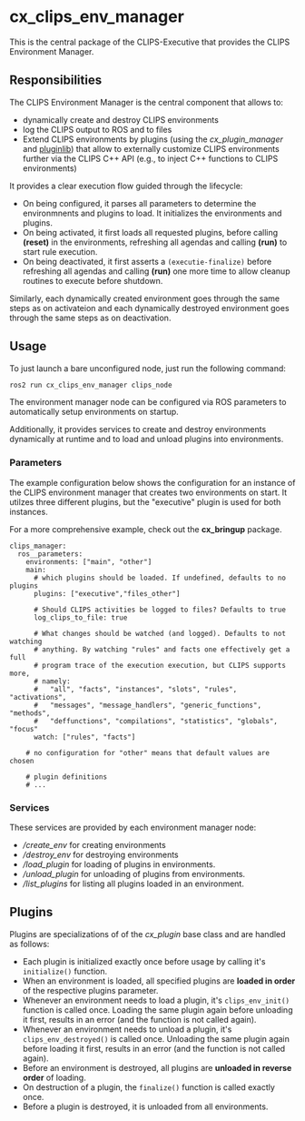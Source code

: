 # cx_clips_env_manager
This is the central package of the CLIPS-Executive that provides the CLIPS Environment Manager.

## Responsibilities
The CLIPS Environment Manager is the central component that allows to:
 - dynamically create and destroy CLIPS environments
 - log the CLIPS output to ROS and to files
 - Extend CLIPS environments by plugins (using the *cx_plugin_manager* and [pluginlib](https://docs.ros.org/en/rolling/Tutorials/Beginner-Client-Libraries/Pluginlib.html)) that allow to externally customize CLIPS environments further via the CLIPS C++ API  (e.g., to inject C++ functions to CLIPS environments)

 It provides a clear execution flow guided through the lifecycle:
 - On being configured, it parses all parameters to determine the environmnents and plugins to load. It initializes the environments and plugins.
 - On being activated, it first loads all requested plugins, before calling **(reset)**  in the environments, refreshing all agendas and calling **(run)** to start rule execution.
 - On being deactivated, it first asserts a `(executie-finalize)` before refreshing all agendas and calling **(run)** one more time to allow cleanup routines to execute before shutdown.

 Similarly, each dynamically created environment goes through the same steps  as on activateion and each dynamically destroyed environment goes through the same steps as on deactivation.

## Usage
To just launch a bare unconfigured node, just run the following command:
```bash
ros2 run cx_clips_env_manager clips_node
```

The environment manager node can be configured via ROS parameters to automatically setup environments on startup.

Additionally, it provides services to create and destroy environments dynamically at runtime and to load and unload plugins into environments.

### Parameters
The example configuration below shows the configuration for an instance of the CLIPS environment manager that creates two environments on start.
It utilzes three different plugins, but the "executive" plugin is used for both instances.

For a more comprehensive example, check out the **cx_bringup** package.
```
clips_manager:
  ros__parameters:
    environments: ["main", "other"]
    main:
      # which plugins should be loaded. If undefined, defaults to no plugins
      plugins: ["executive","files_other"]

      # Should CLIPS activities be logged to files? Defaults to true
      log_clips_to_file: true

      # What changes should be watched (and logged). Defaults to not watching
      # anything. By watching "rules" and facts one effectively get a full
      # program trace of the execution execution, but CLIPS supports more,
      # namely:
      #   "all", "facts", "instances", "slots", "rules", "activations",
      #   "messages", "message_handlers", "generic_functions", "methods",
      #   "deffunctions", "compilations", "statistics", "globals", "focus"
      watch: ["rules", "facts"]

    # no configuration for "other" means that default values are chosen

    # plugin definitions
    # ...
```

### Services
These services are provided by each environment manager node:
- */create_env* for creating environments
- */destroy_env* for destroying environments
- */load_plugin* for loading of plugins in environments.
- */unload_plugin* for unloading of plugins from environments.
- */list_plugins* for listing all plugins loaded in an environment.

## Plugins
Plugins are specializations of of the *cx_plugin* base class and are handled as follows:
 - Each plugin is initialized exactly once before usage by calling it's `initialize()` function.
 - When an environment is loaded, all specified plugins are **loaded in order** of the respective plugins parameter.
 - Whenever an environment needs to load a plugin, it's `clips_env_init()` function is called once. Loading the same plugin again before unloading it first, results in an error (and the function is not called again).
 - Whenever an environment needs to unload a plugin, it's `clips_env_destroyed()` is called once. Unloading the same plugin again before loading it first, results in an error (and the function is not called again).
 - Before an environment is destroyed, all plugins are **unloaded in reverse order** of loading.
 - On destruction of a plugin, the `finalize()` function is called exactly once.
 - Before a plugin is destroyed, it is unloaded from all environments.
